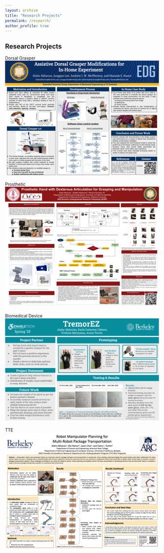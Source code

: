 ```yaml
---
layout: archive
title: "Research Projects"
permalink: /research/
author_profile: true
---
```

## Research Projects
Dorsal Grasper
<img src="/files/research/DGposter.pdf"><br>

Prosthetic
<img src="/files/research/surf.pdf"><br>

Biomedical Device
<img src="/files/research/TremorEz.pdf"><br>

TTE
<img src="/files/research/TTEPoster.pdf"><br>
